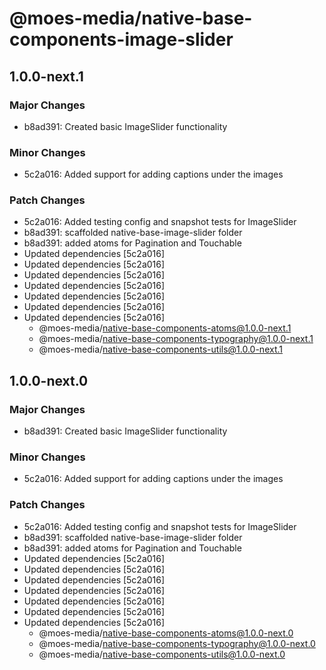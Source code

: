# @moes-media/native-base-components-image-slider

## 1.0.0-next.1

### Major Changes

- b8ad391: Created basic ImageSlider functionality

### Minor Changes

- 5c2a016: Added support for adding captions under the images

### Patch Changes

- 5c2a016: Added testing config and snapshot tests for ImageSlider
- b8ad391: scaffolded native-base-image-slider folder
- b8ad391: added atoms for Pagination and Touchable
- Updated dependencies [5c2a016]
- Updated dependencies [5c2a016]
- Updated dependencies [5c2a016]
- Updated dependencies [5c2a016]
- Updated dependencies [5c2a016]
- Updated dependencies [5c2a016]
- Updated dependencies [5c2a016]
  - @moes-media/native-base-components-atoms@1.0.0-next.1
  - @moes-media/native-base-components-typography@1.0.0-next.1
  - @moes-media/native-base-components-utils@1.0.0-next.1

## 1.0.0-next.0

### Major Changes

- b8ad391: Created basic ImageSlider functionality

### Minor Changes

- 5c2a016: Added support for adding captions under the images

### Patch Changes

- 5c2a016: Added testing config and snapshot tests for ImageSlider
- b8ad391: scaffolded native-base-image-slider folder
- b8ad391: added atoms for Pagination and Touchable
- Updated dependencies [5c2a016]
- Updated dependencies [5c2a016]
- Updated dependencies [5c2a016]
- Updated dependencies [5c2a016]
- Updated dependencies [5c2a016]
- Updated dependencies [5c2a016]
- Updated dependencies [5c2a016]
  - @moes-media/native-base-components-atoms@1.0.0-next.0
  - @moes-media/native-base-components-typography@1.0.0-next.0
  - @moes-media/native-base-components-utils@1.0.0-next.0
